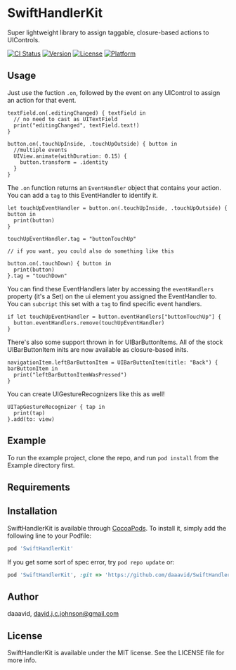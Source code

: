 # SwiftHandlerKit
Super lightweight library to assign taggable, closure-based actions to UIControls.

[![CI Status](http://img.shields.io/travis/daaavid/SwiftHandlerKit.svg?style=flat)](https://travis-ci.org/daaavid/SwiftHandlerKit)
[![Version](https://img.shields.io/cocoapods/v/SwiftHandlerKit.svg?style=flat)](http://cocoapods.org/pods/SwiftHandlerKit)
[![License](https://img.shields.io/cocoapods/l/SwiftHandlerKit.svg?style=flat)](http://cocoapods.org/pods/SwiftHandlerKit)
[![Platform](https://img.shields.io/cocoapods/p/SwiftHandlerKit.svg?style=flat)](http://cocoapods.org/pods/SwiftHandlerKit)

## Usage

Just use the fuction `.on`, followed by the event on any UIControl to assign an action for that event.

```
textField.on(.editingChanged) { textField in
  // no need to cast as UITextField
  print("editingChanged", textField.text!)
}
```

```
button.on(.touchUpInside, .touchUpOutside) { button in
  //multiple events
  UIView.animate(withDuration: 0.15) {
    button.transform = .identity
  }
}
```

The `.on` function returns an `EventHandler` object that contains your action. You can add a `tag` to this EventHandler to identify it.

```
let touchUpEventHandler = button.on(.touchUpInside, .touchUpOutside) { button in
  print(button)
}

touchUpEventHandler.tag = "buttonTouchUp"

// if you want, you could also do something like this

button.on(.touchDown) { button in
  print(button)
}.tag = "touchDown"

```

You can find these EventHandlers later by accessing the `eventHandlers` property (it's a Set) on the ui element you assigned the EventHandler to. You can `subcript` this set with a `tag` to find specific event handlers.

```
if let touchUpEventHandler = button.eventHandlers["buttonTouchUp"] {
  button.eventHandlers.remove(touchUpEventHandler)
}
```

There's also some support thrown in for UIBarButtonItems. All of the stock UIBarButtonItem inits are now available as closure-based inits.

```
navigationItem.leftBarButtonItem = UIBarButtonItem(title: "Back") { barButtonItem in
  print("leftBarButtonItemWasPressed")
}
```

You can create UIGestureRecognizers like this as well!

```
UITapGestureRecognizer { tap in
  print(tap)
}.add(to: view)
```

## Example

To run the example project, clone the repo, and run `pod install` from the Example directory first.

## Requirements

## Installation

SwiftHandlerKit is available through [CocoaPods](http://cocoapods.org). To install
it, simply add the following line to your Podfile:

```ruby
pod 'SwiftHandlerKit'
```

If you get some sort of spec error, try `pod repo update` or:

```ruby
pod 'SwiftHandlerKit', :git => 'https://github.com/daaavid/SwiftHandlerKit.git', :branch => 'master'
```

## Author

daaavid, david.j.c.johnson@gmail.com

## License

SwiftHandlerKit is available under the MIT license. See the LICENSE file for more info.
